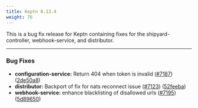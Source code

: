 ```yaml
---
title: Keptn 0.13.4
weight: 76
---
```


This is a bug fix release for Keptn containing fixes for the shipyard-controller, webhook-service, and distributor.

---

### Bug Fixes

* **configuration-service:** Return 404 when token is invalid ([#7187](https://github.com/keptn/keptn/issues/7187)) ([2de50a8](https://github.com/keptn/keptn/commit/2de50a81a961ea9553d8c4cec262944d632f791e))
* **distributor:** Backport of fix for nats reconnect issue ([#7123](https://github.com/keptn/keptn/issues/7123)) ([52feeba](https://github.com/keptn/keptn/commit/52feeba5ce86311fd167038ecf49212f941520f8))
* **webhook-service:** enhance blacklisting of disallowed urls ([#7195](https://github.com/keptn/keptn/issues/7195)) ([5d89650](https://github.com/keptn/keptn/commit/5d89650d55ee88dcd47388a5f5c74710b16377a4))